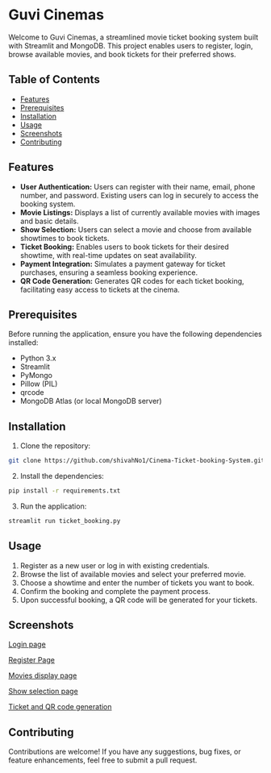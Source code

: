 # Guvi Cinemas

Welcome to Guvi Cinemas, a streamlined movie ticket booking system built with Streamlit and MongoDB. This project enables users to register, login, browse available movies, and book tickets for their preferred shows.

## Table of Contents
- [Features](#features)
- [Prerequisites](#prerequisites)
- [Installation](#installation)
- [Usage](#usage)
- [Screenshots](#screenshots)
- [Contributing](#contributing)


## Features

- **User Authentication:** Users can register with their name, email, phone number, and password. Existing users can log in securely to access the booking system.
- **Movie Listings:** Displays a list of currently available movies with images and basic details.
- **Show Selection:** Users can select a movie and choose from available showtimes to book tickets.
- **Ticket Booking:** Enables users to book tickets for their desired showtime, with real-time updates on seat availability.
- **Payment Integration:** Simulates a payment gateway for ticket purchases, ensuring a seamless booking experience.
- **QR Code Generation:** Generates QR codes for each ticket booking, facilitating easy access to tickets at the cinema.

## Prerequisites

Before running the application, ensure you have the following dependencies installed:

- Python 3.x
- Streamlit
- PyMongo
- Pillow (PIL)
- qrcode
- MongoDB Atlas (or local MongoDB server)

## Installation

1. Clone the repository:
```sh
git clone https://github.com/shivahNo1/Cinema-Ticket-booking-System.git
```

2. Install the dependencies:
```sh
pip install -r requirements.txt
```

3. Run the application:
 ```sh
streamlit run ticket_booking.py
 ```

## Usage

1. Register as a new user or log in with existing credentials.
2. Browse the list of available movies and select your preferred movie.
3. Choose a showtime and enter the number of tickets you want to book.
4. Confirm the booking and complete the payment process.
5. Upon successful booking, a QR code will be generated for your tickets.

## Screenshots

[Login page](https://github.com/shivahNo1/Cinema-Ticket-booking-System/assets/171788487/e965ef5e-04c3-4f67-b736-5391cee75a6a)

[Register Page](https://github.com/shivahNo1/Cinema-Ticket-booking-System/assets/171788487/d2966c39-c1fb-4d6b-9c73-73d5eb323258)

[Movies display page](https://github.com/shivahNo1/Cinema-Ticket-booking-System/assets/171788487/2d9b9f4c-ed9f-4636-828b-05f194bb2f17)

[Show selection page](https://github.com/shivahNo1/Cinema-Ticket-booking-System/assets/171788487/3a1e1031-4b54-4280-88c0-d83cf0e733a6)

[Ticket and QR code generation](https://github.com/shivahNo1/Cinema-Ticket-booking-System/assets/171788487/293164fa-d87e-4101-983e-98b625cb4274)


## Contributing

Contributions are welcome! If you have any suggestions, bug fixes, or feature enhancements, feel free to submit a pull request.











